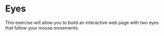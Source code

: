 # Eyes
This exercise will allow you to build an interactive web page with two eyes that follow your mouse movements. 
